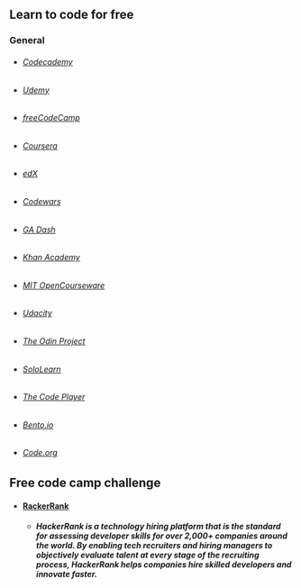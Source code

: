 ## Learn to code for free
### General
* ###### [Codecademy](www.codecademy.com)
* ###### [Udemy](www.udemy.com)
* ###### [freeCodeCamp](www.freecodecamp.org)
* ###### [Coursera](www.coursera.org)
* ###### [edX](www.edx.org)
* ###### [Codewars](www.codewars.com)
* ###### [GA Dash](dash.generalassemb.ly)
* ###### [Khan Academy](www.khanacademy.org)
* ###### [MIT OpenCourseware]()
* ###### [Udacity](www.udacity.com)
* ###### [The Odin Project](www.theodinproject.com)
* ###### [SoloLearn](www.sololearn.com)
* ###### [The Code Player](thecodeplayer.com)
* ###### [Bento.io](bento.io)
* ###### [Code.org](code.org)


## Free code camp challenge
* #### [RackerRank](www.hackerrank.com)
    - ##### HackerRank is a technology hiring platform that is the standard for assessing developer skills for over 2,000+ companies around the world. By enabling tech recruiters and hiring managers to objectively evaluate talent at every stage of the recruiting process, HackerRank helps companies hire skilled developers and innovate faster.
